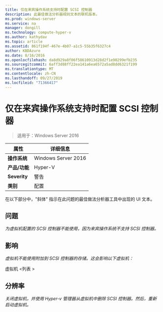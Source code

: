```yaml
---
title: 仅在来宾操作系统支持时配置 SCSI 控制器
description: 此最佳做法分析器规则文本的联机版本。
ms.prod: windows-server
ms.service: na
manager: dongill
ms.technology: compute-hyper-v
ms.author: kathydav
ms.topic: article
ms.assetid: 861f194f-467e-4b07-a1c5-55b35f6327c4
author: KBDAzure
ms.date: 8/16/2016
ms.openlocfilehash: da8d929a8f06f58610913d28d2f1e90299efb235
ms.sourcegitcommit: 6aff3d88ff22ea141a6ea6572a5ad8dd6321f199
ms.translationtype: MT
ms.contentlocale: zh-CN
ms.lasthandoff: 09/27/2019
ms.locfileid: "71366417"
---
```

# <a name="configure-scsi-controllers-only-when-supported-by-the-guest-operating-system"></a>仅在来宾操作系统支持时配置 SCSI 控制器

>适用于：Windows Server 2016


  
|属性|详细信息|  
|-|-|  
|**操作系统**|Windows Server 2016|  
|**产品/功能**|Hyper-V|  
|**Severity**|警告|  
|**类别**|配置|  
  
在以下部分中，"斜体" 指示在此问题的最佳做法分析器工具中出现的 UI 文本。  
  
## <a name="issue"></a>问题  
  
*为虚拟机配置的 SCSI 控制器不能使用，因为来宾操作系统不支持 SCSI 控制器。*  
  
## <a name="impact"></a>影响  
  
*虚拟机不能使用附加到 SCSI 控制器的存储。这会影响以下虚拟机：*  
  
虚拟机 \<列表 >  
  
## <a name="resolution"></a>分辨率  
  
*关闭虚拟机，并使用 Hyper-v 管理器从虚拟机中删除 SCSI 控制器。然后，重新启动虚拟机。*  
  


